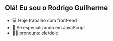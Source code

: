 ## Olá! Eu sou o Rodrigo Guilherme

- 💻 Hoje trabalho com front-end
- 🌱 Se especializando em JavaScript
- 🧒🏻 pronouns: ele/dele
<!--
**Rguilherme09/rguilherme09** is a ✨ _special_ ✨ repository because its `README.md` (this file) appears on your GitHub profile.

Here are some ideas to get you started:

- 🔭 I’m currently working on ...
- 🌱 I’m currently learning ...
- 👯 I’m looking to collaborate on ...
- 🤔 I’m looking for help with ...
- 💬 Ask me about ...
- 📫 How to reach me: ...
- 😄 Pronouns: ...
- ⚡ Fun fact: ...
-->
